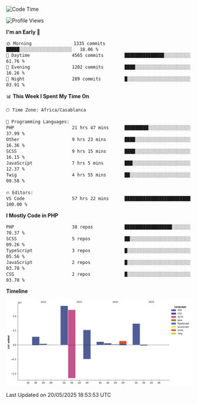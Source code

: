 <!--START_SECTION:waka-->
![Code Time](http://img.shields.io/badge/Code%20Time-6%2C005%20hrs%2053%20mins-blue)

![Profile Views](http://img.shields.io/badge/Profile%20Views-0-blue)

**I'm an Early 🐤** 

```text
🌞 Morning                1335 commits        █████░░░░░░░░░░░░░░░░░░░░   18.06 % 
🌆 Daytime                4565 commits        ███████████████░░░░░░░░░░   61.76 % 
🌃 Evening                1202 commits        ████░░░░░░░░░░░░░░░░░░░░░   16.26 % 
🌙 Night                  289 commits         █░░░░░░░░░░░░░░░░░░░░░░░░   03.91 % 
```


📊 **This Week I Spent My Time On** 

```text
🕑︎ Time Zone: Africa/Casablanca

💬 Programming Languages: 
PHP                      21 hrs 47 mins      █████████░░░░░░░░░░░░░░░░   37.99 % 
Other                    9 hrs 23 mins       ████░░░░░░░░░░░░░░░░░░░░░   16.36 % 
SCSS                     9 hrs 15 mins       ████░░░░░░░░░░░░░░░░░░░░░   16.15 % 
JavaScript               7 hrs 5 mins        ███░░░░░░░░░░░░░░░░░░░░░░   12.37 % 
Twig                     4 hrs 55 mins       ██░░░░░░░░░░░░░░░░░░░░░░░   08.58 % 

🔥 Editors: 
VS Code                  57 hrs 22 mins      █████████████████████████   100.00 % 
```

**I Mostly Code in PHP** 

```text
PHP                      38 repos            ██████████████████░░░░░░░   70.37 % 
SCSS                     5 repos             ██░░░░░░░░░░░░░░░░░░░░░░░   09.26 % 
TypeScript               3 repos             █░░░░░░░░░░░░░░░░░░░░░░░░   05.56 % 
JavaScript               2 repos             █░░░░░░░░░░░░░░░░░░░░░░░░   03.70 % 
CSS                      2 repos             █░░░░░░░░░░░░░░░░░░░░░░░░   03.70 % 
```



**Timeline**

![Lines of Code chart](https://raw.githubusercontent.com/tahar-elgunaoui/tahar-elgunaoui/main/assets/bar_graph.png)


 Last Updated on 20/05/2025 18:53:53 UTC
<!--END_SECTION:waka-->
